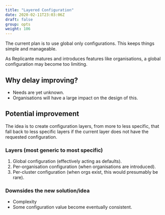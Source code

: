 ```yaml
---
title: "Layered Configuration"
date: 2020-02-11T23:03:06Z
draft: false
group: opts
weight: 106
---
```


The current plan is to use global only configurations.
This keeps things simple and manageable.

As Replicante matures and introduces features like organisations,
a global configuration may become too limiting.

## Why delay improving?

* Needs are yet unknown.
* Organisations will have a large impact on the design of this.

## Potential improvement

The idea is to create configuration layers, from more to less specific, that fall back
to less specific layers if the current layer does not have the requested configuration.

### Layers (most generic to most specific)

1. Global configuration (effectively acting as defaults).
2. Per-organisation configuration (when organisations are introduced).
3. Per-cluster configuration (when orgs exist, this would presumably be rare).

### Downsides the new solution/idea

* Complexity
* Some configuration value become eventually consistent.

